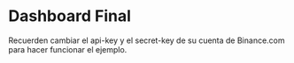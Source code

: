 # Dashboard Final

Recuerden cambiar el api-key y el secret-key de su cuenta de Binance.com para hacer funcionar el ejemplo.
